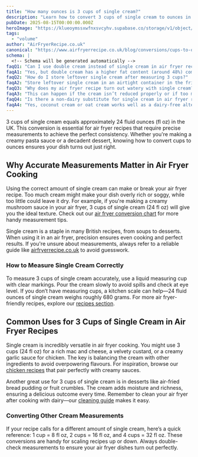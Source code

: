 ```yaml
---
title: "How many ounces is 3 cups of single cream?"
description: "Learn how to convert 3 cups of single cream to ounces in seconds. Perfect for air fryer recipes and precise measurements every time."
pubDate: 2025-08-15T00:00:00.000Z
heroImage: "https://klueoymssxwfnxsvcyhv.supabase.co/storage/v1/object/public/Shmucket/how-many-ounces-is-3-cups-of-single-cream.webp"
tags:
  - "volume"
author: "AirFryerRecipe.co.uk"
canonical: "https://www.airfryerrecipe.co.uk/blog/conversions/cups-to-ounces/how-many-ounces-is-3-cups-of-single-cream"
schema: |
  <!-- Schema will be generated automatically -->
faqQ1: "Can I use double cream instead of single cream in air fryer recipes?"
faqA1: "Yes, but double cream has a higher fat content (around 48%) compared to single cream (18%). This means it’s thicker and richer, so you might need to adjust the quantity or dilute it slightly with milk. For best results, stick to the recipe’s recommended cream type."
faqQ2: "How do I store leftover single cream after measuring 3 cups?"
faqA2: "Store leftover single cream in an airtight container in the fridge for up to 3 days. Shake or stir it before using, as it may separate slightly. For longer storage, freeze it in ice cube trays and thaw as needed for cooking."
faqQ3: "Why does my air fryer recipe turn out watery with single cream?"
faqA3: "This can happen if the cream isn’t reduced properly or if too much liquid is added. To thicken sauces, let them simmer in the air fryer for a few extra minutes or add a cornflour slurry (1 tsp cornflour mixed with 1 tbsp water)."
faqQ4: "Is there a non-dairy substitute for single cream in air fryer recipes?"
faqA4: "Yes, coconut cream or oat cream works well as a dairy-free alternative. Keep in mind that the flavour and texture may vary slightly, so adjust seasonings accordingly. For specific substitutions, check our vegan recipe collection."
---
```

<p>3 cups of single cream equals approximately 24 fluid ounces (fl oz) in the UK. This conversion is essential for air fryer recipes that require precise measurements to achieve the perfect consistency. Whether you're making a creamy pasta sauce or a decadent dessert, knowing how to convert cups to ounces ensures your dish turns out just right.</p>

<h2>Why Accurate Measurements Matter in Air Fryer Cooking</h2>  
<p>Using the correct amount of single cream can make or break your air fryer recipe. Too much cream might make your dish overly rich or soggy, while too little could leave it dry. For example, if you're making a creamy mushroom sauce in your air fryer, 3 cups of single cream (24 fl oz) will give you the ideal texture. Check out our <a href=https://www.airfryerrecipe.co.uk/air-fryer-conversion-chart>air fryer conversion chart</a> for more handy measurement tips.</p>  

<p>Single cream is a staple in many British recipes, from soups to desserts. When using it in an air fryer, precision ensures even cooking and perfect results. If you're unsure about measurements, always refer to a reliable guide like <a href=https://www.airfryerrecipe.co.uk>airfryerrecipe.co.uk</a> to avoid guesswork.</p>  

<h3>How to Measure Single Cream Correctly</h3>  
<p>To measure 3 cups of single cream accurately, use a liquid measuring cup with clear markings. Pour the cream slowly to avoid spills and check at eye level. If you don’t have measuring cups, a kitchen scale can help—24 fluid ounces of single cream weighs roughly 680 grams. For more air fryer-friendly recipes, explore our <a href=https://www.airfryerrecipe.co.uk/recipes>recipes section</a>.</p>  

<h2>Common Uses for 3 Cups of Single Cream in Air Fryer Recipes</h2>  
<p>Single cream is incredibly versatile in air fryer cooking. You might use 3 cups (24 fl oz) for a rich mac and cheese, a velvety custard, or a creamy garlic sauce for chicken. The key is balancing the cream with other ingredients to avoid overpowering flavours. For inspiration, browse our <a href=https://www.airfryerrecipe.co.uk/recipe-category/chicken>chicken recipes</a> that pair perfectly with creamy sauces.</p>  

<p>Another great use for 3 cups of single cream is in desserts like air-fried bread pudding or fruit crumbles. The cream adds moisture and richness, ensuring a delicious outcome every time. Remember to clean your air fryer after cooking with dairy—our <a href=https://www.airfryerrecipe.co.uk/air-fryer-cleaner>cleaning guide</a> makes it easy.</p>  

<h3>Converting Other Cream Measurements</h3>  
<p>If your recipe calls for a different amount of single cream, here’s a quick reference: 1 cup = 8 fl oz, 2 cups = 16 fl oz, and 4 cups = 32 fl oz. These conversions are handy for scaling recipes up or down. Always double-check measurements to ensure your air fryer dishes turn out perfectly.</p>

